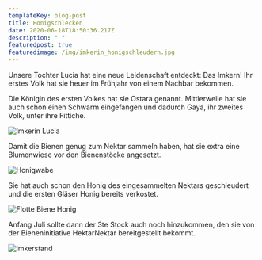 ```yaml
---
templateKey: blog-post
title: Honigschlecken
date: 2020-06-18T18:50:36.217Z
description: " "
featuredpost: true
featuredimage: /img/imkerin_honigschleudern.jpg
---
```

Unsere Tochter Lucia hat eine neue Leidenschaft entdeckt: Das Imkern! Ihr erstes Volk hat sie heuer im Frühjahr von einem Nachbar bekommen.

Die Königin des ersten Volkes hat sie Ostara genannt. Mittlerweile hat sie auch schon einen Schwarm eingefangen und dadurch Gaya, ihr zweites Volk, unter ihre Fittiche.

![Imkerin Lucia](/img/imkerin_lucia_stolz.jpg "Imkerin Lucia")

Damit die Bienen genug zum Nektar sammeln haben, hat sie extra eine Blumenwiese vor den Bienenstöcke angesetzt. 

![Honigwabe](/img/imkerin_honigschleudern.jpg "Honigwabe")

Sie hat auch schon den Honig des eingesammelten Nektars geschleudert und die ersten Gläser Honig bereits verkostet. 

![Flotte Biene Honig](/img/imkerin_honig.jpg "Flotte Biene Honig")

Anfang Juli sollte dann der 3te Stock auch noch hinzukommen, den sie von der Bieneninitiative HektarNektar bereitgestellt bekommt.

![Imkerstand](/img/imkerin_lucia_standort.jpg "Imkerstand")